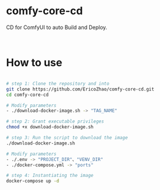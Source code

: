 # comfy-core-cd
CD for ComfyUI to auto Build and Deploy.

 <br/>  

# How to use
```bash

# step 1: Clone the repository and into
git clone https://github.com/EricoZhao/comfy-core-cd.git
cd comfy-core-cd

# Modify parameters
- ./download-docker-image.sh -> "TAG_NAME"

# step 2: Grant executable privileges
chmod +x download-docker-image.sh

# step 3: Run the script to download the image
./download-docker-image.sh

# Modify parameters
- ./.env -> "PROJECT_DIR"、"VENV_DIR"
- ./docker-compose.yml -> "ports"

# step 4: Instantiating the image
docker-compose up -d


```
